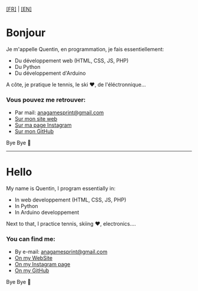 [[FR]](#fr) | [[EN]](#en)

<a name="fr"></a>


# Bonjour

Je m'appelle Quentin, en programmation, je fais essentiellement:
- Du développement web (HTML, CSS, JS, PHP)
- Du Python
- Du développement d'Arduino

A côte, je pratique le tennis, le ski ❤, de l'éléctronnique...

### Vous pouvez me retrouver:

- Par mail: anagamesprint@gmail.com
- [Sur mon site web](https://quentin-bubu.github.io)
- [Sur ma page Instagram](https://instagram.com/Quentin_bubu)
- [Sur mon GitHub](https://github.com/QuentinBubu)

Bye Bye 👋

---

<a name="en"></a>


# Hello

My name is Quentin, I program essentially in:
- In web developpement (HTML, CSS, JS, PHP)
- In Python
- In Arduino developpement

Next to that, I practice tennis, skiing ❤, electronics....

### You can find me:

- By e-mail: anagamesprint@gmail.com
- [On my WebSite](https://quentin-bubu.github.io)
- [On my Instagram page](https://instagram.com/Quentin_bubu)
- [On my GitHub](https://github.com/QuentinBubu)

Bye Bye 👋
